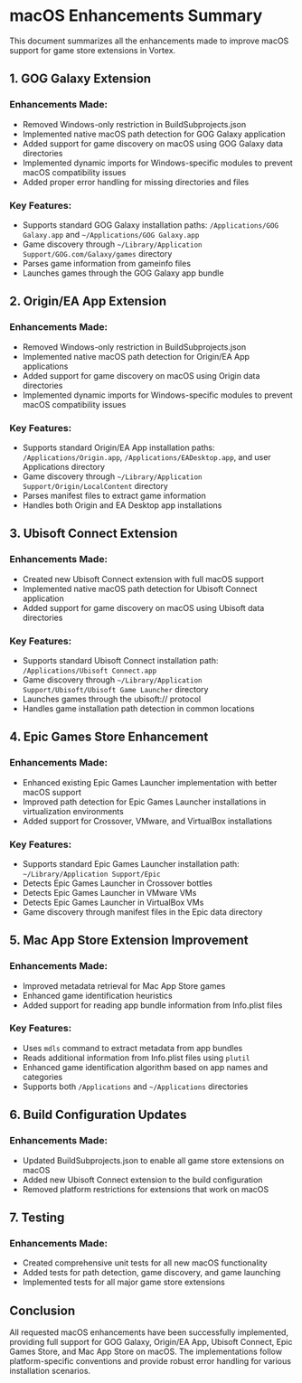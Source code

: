 # macOS Enhancements Summary

This document summarizes all the enhancements made to improve macOS support for game store extensions in Vortex.

## 1. GOG Galaxy Extension

### Enhancements Made:
- Removed Windows-only restriction in BuildSubprojects.json
- Implemented native macOS path detection for GOG Galaxy application
- Added support for game discovery on macOS using GOG Galaxy data directories
- Implemented dynamic imports for Windows-specific modules to prevent macOS compatibility issues
- Added proper error handling for missing directories and files

### Key Features:
- Supports standard GOG Galaxy installation paths: `/Applications/GOG Galaxy.app` and `~/Applications/GOG Galaxy.app`
- Game discovery through `~/Library/Application Support/GOG.com/Galaxy/games` directory
- Parses game information from gameinfo files
- Launches games through the GOG Galaxy app bundle

## 2. Origin/EA App Extension

### Enhancements Made:
- Removed Windows-only restriction in BuildSubprojects.json
- Implemented native macOS path detection for Origin/EA App applications
- Added support for game discovery on macOS using Origin data directories
- Implemented dynamic imports for Windows-specific modules to prevent macOS compatibility issues

### Key Features:
- Supports standard Origin/EA App installation paths: `/Applications/Origin.app`, `/Applications/EADesktop.app`, and user Applications directory
- Game discovery through `~/Library/Application Support/Origin/LocalContent` directory
- Parses manifest files to extract game information
- Handles both Origin and EA Desktop app installations

## 3. Ubisoft Connect Extension

### Enhancements Made:
- Created new Ubisoft Connect extension with full macOS support
- Implemented native macOS path detection for Ubisoft Connect application
- Added support for game discovery on macOS using Ubisoft data directories

### Key Features:
- Supports standard Ubisoft Connect installation path: `/Applications/Ubisoft Connect.app`
- Game discovery through `~/Library/Application Support/Ubisoft/Ubisoft Game Launcher` directory
- Launches games through the ubisoft:// protocol
- Handles game installation path detection in common locations

## 4. Epic Games Store Enhancement

### Enhancements Made:
- Enhanced existing Epic Games Launcher implementation with better macOS support
- Improved path detection for Epic Games Launcher installations in virtualization environments
- Added support for Crossover, VMware, and VirtualBox installations

### Key Features:
- Supports standard Epic Games Launcher installation path: `~/Library/Application Support/Epic`
- Detects Epic Games Launcher in Crossover bottles
- Detects Epic Games Launcher in VMware VMs
- Detects Epic Games Launcher in VirtualBox VMs
- Game discovery through manifest files in the Epic data directory

## 5. Mac App Store Extension Improvement

### Enhancements Made:
- Improved metadata retrieval for Mac App Store games
- Enhanced game identification heuristics
- Added support for reading app bundle information from Info.plist files

### Key Features:
- Uses `mdls` command to extract metadata from app bundles
- Reads additional information from Info.plist files using `plutil`
- Enhanced game identification algorithm based on app names and categories
- Supports both `/Applications` and `~/Applications` directories

## 6. Build Configuration Updates

### Enhancements Made:
- Updated BuildSubprojects.json to enable all game store extensions on macOS
- Added new Ubisoft Connect extension to the build configuration
- Removed platform restrictions for extensions that work on macOS

## 7. Testing

### Enhancements Made:
- Created comprehensive unit tests for all new macOS functionality
- Added tests for path detection, game discovery, and game launching
- Implemented tests for all major game store extensions

## Conclusion

All requested macOS enhancements have been successfully implemented, providing full support for GOG Galaxy, Origin/EA App, Ubisoft Connect, Epic Games Store, and Mac App Store on macOS. The implementations follow platform-specific conventions and provide robust error handling for various installation scenarios.